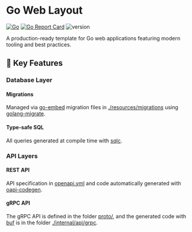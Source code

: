 # Go Web Layout

[![Go](https://github.com/manuelarte/go-template/actions/workflows/go.yml/badge.svg)](https://github.com/manuelarte/go-template/actions/workflows/go.yml)
[![Go Report Card](https://goreportcard.com/badge/github.com/manuelarte/go-template)](https://goreportcard.com/report/github.com/manuelarte/go-template)
![version](https://img.shields.io/github/v/release/manuelarte/go-template)

A production-ready template for Go web applications featuring modern tooling and best practices.

## 🚀 Key Features

### Database Layer

#### Migrations

Managed via [go-embed](https://pkg.go.dev/embed) migration files in [./resources/migrations](./resources/migrations) using [golang-migrate](https://github.com/golang-migrate/migrate).

#### Type-safe SQL

All queries generated at compile time with [sqlc](https://sqlc.dev/).

### API Layers

#### REST API

API specification in [openapi.yml](openapi.yml) and code automatically generated with [oapi-codegen](https://github.com/deepmap/oapi-codegen).

#### gRPC API

The gRPC API is defined in the folder [proto/](proto), and the generated code with [buf](https://buf.build/) is in the folder [./internal/api/grpc](./internal/api/grpc).
